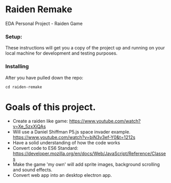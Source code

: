 # Raiden Remake
EDA Personal Project - Raiden Game


### Setup:
These instructions will get you a copy of the project up and running on your local machine for development and testing purposes.

### Installing 

After you have pulled down the repo:

```
cd raiden-remake
```

# Goals of this project.
- Create a raiden like game: https://www.youtube.com/watch?v=Xe_5zxXiQAs 
- Will use a Daniel Shiffman P5.js space invader example. https://www.youtube.com/watch?v=biN3v3ef-Y0&t=1212s
- Have a solid understanding of how the code works
- Convert code to ES6 Standard:  https://developer.mozilla.org/en/docs/Web/JavaScript/Reference/Classes
- Make the game 'my own' will add sprite images, background scrolling and sound effects.
- Convert web app into an desktop electron app.


